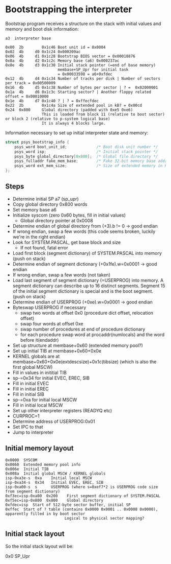 Bootstrapping the interpreter
================================

Bootstrap program receives a structure on the stack
with initial values and memory and boot disk information:
```
a3  interpreter base
```
```
0x00  2b        0x1c46 Boot unit id = 0x0004
0x02  4b     d0 0x1c24 0x000209ac
0x06  4b     d1 0x1c28 Bootstrap BIOS vector = 0x00018876 
0x0a  4b     d2 0x1c2c Memory base (a6) 0x000237ac 
0x0e  4b     d3 0x1c30 Initial stack pointer (=end of base memory) 
                       membase+SP_Upr for initial task
                       = 0x00033598 = a6+0xfdec
0x12  4b     d4 0x1c34 Number of tracks per disk | Number of sectors per track = 0x00500009 
0x16  4b     d5 0x1c38 Number of bytes per sector | ? =  0x02000001 
0x1a  4b     d6 0x1c3c Starting sector? | Another floppy related offset = 0x00010000
0x1e  4b     d7 0x1c40 ? | ? = 0xffecfdec
0x22  2b        0x1c4a Size of extended pool in kB? = 0x00cd
0x24  0x800     Global directory (padded with 0xe5 0xe6)
                This is loaded from block 11 (relative to boot sector) or block 2 (relative to p-system logical base)
                It is always 4 blocks large.
```

Information necessary to set up initial interpreter state
and memory:
```c
struct psys_bootstrap_info {
    psys_word boot_unit_id;             /* Boot disk unit number */
    psys_word isp;                      /* Initial stack pointer */
    psys_byte global_directory[0x800];  /* Global file directory */
    psys_fulladdr fake_mem_base;        /* Fake 32-bit memory base address */
    psys_word ext_mem_size;             /* Size of extended memory in KiB */
};
```


Steps
--------

- Determine initial SP a7 (sp\_upr)
- Copy global directory 0x800 words
- Set memory base a6
- Initialize syscom (zero 0x60 bytes, fill in initial values)
  - Global directory pointer at 0x0008
- Determine endian of global directory from (+3).b != 0 -> good endian
- If wrong endian, swap a few words (this code seems broken, luckily we're in the right endian)
- Look for SYSTEM.PASCAL, get base block and size
  - If not found, fatal error
- Load first block (segment dictionary) of SYSTEM.PASCAL into memory
  (push on stack)
- Determine endian of segment dictionary (+0x1fe).w=0x0001 -> good endian
- If wrong endian, swap a few words (not taken)
- Load last segment of segment dictionary (=USERPROG) into memory. A segment dictionary
  can describe up to 16 distinct segments. Segment 15 of the initial segment dictionary
  is special and is the boot segment.
  (push on stack)
- Determine endian of USERPROG (+0xe).w=0x0001 -> good endian
- Byteswap USERPROG if necessary
  - swap two words at offset 0x0 (procedure dict offset, relocation offset)
  - swap four words at offset 0xe
  - swap number of procedures at end of procedure dictionary
  - for each procedure swap word at procaddr(numlocals) and the word before it(endaddr)
- Set up structure at membase+0x60 (extended memory pool?)
- Set up initial TIB at membase+0x60+0x0e
- KERNEL globals are at membase+0x60+0x0e(extdescsize)+0x1c(tibsize)
  (which is also the first global MSCW)
- Fill in values in inititial TIB
- sp-=0x34 for initial EVEC, EREC, SIB
- Fill in initial EVEC
- Fill in initial EREC
- Fill in initial SIB
- sp-=0xa for initial local MSCW
- Fill in initial local MSCW
- Set up other interpreter registers (READYQ etc)
- CURPROC=1
- Determine address of USERPROG:0x01
- Set IPC to that
- Jump to interpreter

Initial memory layout
------------------------

```
0x0000  SYSCOM
0x0060  Extended memory pool info
0x006e  Initial TIB
0x008a  Initial global MSCW / KERNEL globals
isp-0xa3e-s  0xa    Initial local MSCW
isp-0xa34-s  0x34   Initial EVEC, EREC, SIB
isp-0xa00-s  s      USERPROG (where s=0xef7*2 is USERPROG code size from segment dictionary)
0xf3ec=isp-0xa00  0x200    First segment dictionary of SYSTEM.PASCAL
0xf5ec=isp-0x800  0x800    Global directory
0xfdec=isp  Start of 512-byte sector buffer, initial SP
0xffec  Start of ? table (contains 0x0000 0x0001 .. 0x0008 0x0000), apparently filled in by boot sector
                          Logical to physical sector mapping?
```

Initial stack layout
----------------------

So the initial stack layout will be:

0x0              SP\_Upr

